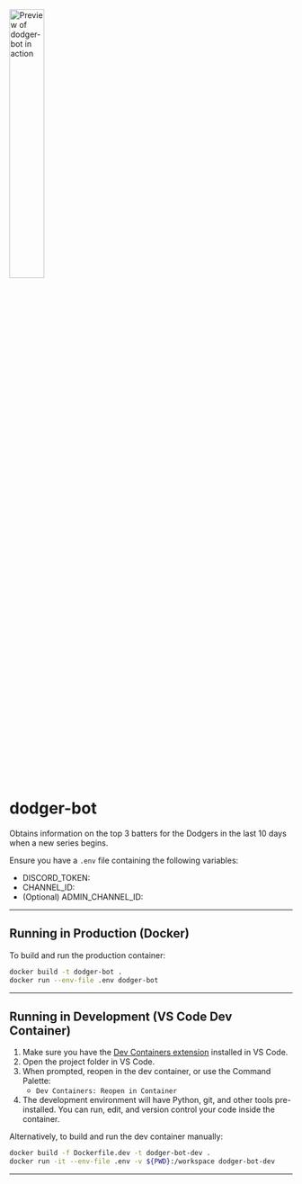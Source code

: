 <img src="https://github.com/user-attachments/assets/2d4ff480-3db1-4dd5-8aef-16be6e827c37" alt="Preview of dodger-bot in action" style="width:35%; height:auto;">

# dodger-bot
Obtains information on the top 3 batters for the Dodgers in the last 10 days when a new series begins.

Ensure you have a `.env` file containing the following variables:
- DISCORD_TOKEN:
- CHANNEL_ID:
- (Optional) ADMIN_CHANNEL_ID:

---

## Running in Production (Docker)

To build and run the production container:

```sh
docker build -t dodger-bot .
docker run --env-file .env dodger-bot
```

---

## Running in Development (VS Code Dev Container)

1. Make sure you have the [Dev Containers extension](https://marketplace.visualstudio.com/items?itemName=ms-vscode-remote.remote-containers) installed in VS Code.
2. Open the project folder in VS Code.
3. When prompted, reopen in the dev container, or use the Command Palette:
   - `Dev Containers: Reopen in Container`
4. The development environment will have Python, git, and other tools pre-installed. You can run, edit, and version control your code inside the container.

Alternatively, to build and run the dev container manually:

```sh
docker build -f Dockerfile.dev -t dodger-bot-dev .
docker run -it --env-file .env -v ${PWD}:/workspace dodger-bot-dev
```

---
